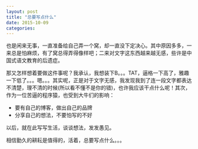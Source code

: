 ```yaml
---
layout: post
title: "总要写点什么"
date: 2015-10-09
categories:
---
```


也是闲来无事，一直准备给自己弄一个窝，却一直没下定决心。其中原因多多，一来总是怕麻烦，有了窝总得弄得像样吧；二来对文字这东西越来越无感，些许是中国式语文教育的后遗症。

那又怎样想着要做这件事呢？我承认，我想装下B。。。TAT，逼格一下高了，雅趣一下低了。。。嗯。。。其实呢，正是对于文字无感，我发现我到了连一段文字都表达不清楚，理不清的时候(所以看不懂不是你的错)，也许我应该干点什么呢！其次，作为一位苦逼的程序猿，也受到大牛们的影响：

* 要有自己的博客，做出自己的品牌
* 分享自己的想法，不要怕写的不好

以后，就在此写写生活，谈谈想法，发发愚见。

相信勤久的耕耘是值得的，活着，总要写点什么。。。
